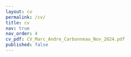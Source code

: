 ```yaml
---
layout: cv
permalink: /cv/
title: cv
nav: true
nav_order: 4
cv_pdf: CV_Marc_Andre_Carbonneau_Nov_2024.pdf
published: false
---
```

